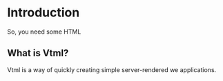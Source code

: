 # Introduction

So, you need some HTML

## What is Vtml?

Vtml is a way of quickly creating simple server-rendered we applications.
